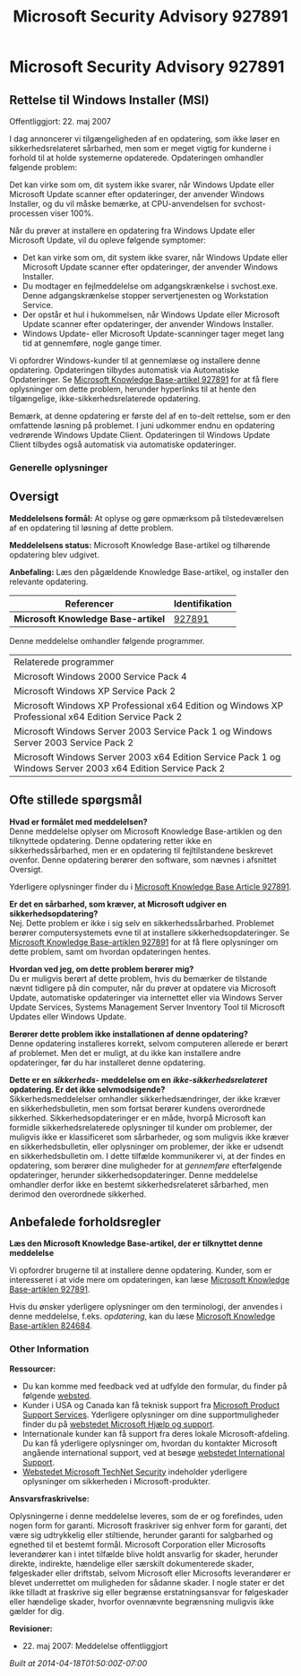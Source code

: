 ﻿---
title: Microsoft Security Advisory 927891
TOCTitle: "927891"
ms:assetid: "927891"
ms:mtpsurl: https://technet.microsoft.com/da-DK/library/927891(v=Security.10)
ms:contentKeyID: 61223873
ms.date: 04/18/2014
mtps_version: v=Security.10
ms.translationtype: HT
---

# Microsoft Security Advisory 927891

## Rettelse til Windows Installer (MSI)

Offentliggjort: 22. maj 2007

  
I dag annoncerer vi tilgængeligheden af en opdatering, som ikke løser en sikkerhedsrelateret sårbarhed, men som er meget vigtig for kunderne i forhold til at holde systemerne opdaterede. Opdateringen omhandler følgende problem:

Det kan virke som om, dit system ikke svarer, når Windows Update eller Microsoft Update scanner efter opdateringer, der anvender Windows Installer, og du vil måske bemærke, at CPU-anvendelsen for svchost-processen viser 100%.

Når du prøver at installere en opdatering fra Windows Update eller Microsoft Update, vil du opleve følgende symptomer:

  - Det kan virke som om, dit system ikke svarer, når Windows Update eller Microsoft Update scanner efter opdateringer, der anvender Windows Installer.
  - Du modtager en fejlmeddelelse om adgangskrænkelse i svchost.exe. Denne adgangskrænkelse stopper servertjenesten og Workstation Service.
  - Der opstår et hul i hukommelsen, når Windows Update eller Microsoft Update scanner efter opdateringer, der anvender Windows Installer.
  - Windows Update- eller Microsoft Update-scanninger tager meget lang tid at gennemføre, nogle gange timer.

Vi opfordrer Windows-kunder til at gennemlæse og installere denne opdatering. Opdateringen tilbydes automatisk via Automatiske Opdateringer. Se [Microsoft Knowledge Base-artikel 927891](http://support.microsoft.com/kb/927891) for at få flere oplysninger om dette problem, herunder hyperlinks til at hente den tilgængelige, ikke-sikkerhedsrelaterede opdatering.

Bemærk, at denne opdatering er første del af en to-delt rettelse, som er den omfattende løsning på problemet. I juni udkommer endnu en opdatering vedrørende Windows Update Client. Opdateringen til Windows Update Client tilbydes også automatisk via automatiske opdateringer.

### Generelle oplysninger

## Oversigt

**Meddelelsens formål:** At oplyse og gøre opmærksom på tilstedeværelsen af en opdatering til løsning af dette problem.

**Meddelelsens status:** Microsoft Knowledge Base-artikel og tilhørende opdatering blev udgivet.

**Anbefaling:** Læs den pågældende Knowledge Base-artikel, og installer den relevante opdatering.

<table>
<thead>
<tr class="header">
<th>Referencer</th>
<th>Identifikation</th>
</tr>
</thead>
<tbody>
<tr class="odd">
<td><strong>Microsoft Knowledge Base-artikel</strong></td>
<td><a href="http://support.microsoft.com/kb/927891">927891</a></td>
</tr>
</tbody>
</table>


Denne meddelelse omhandler følgende programmer.

<table>
<tbody>
<tr class="odd">
<td>Relaterede programmer</td>
</tr>
<tr class="even">
<td>Microsoft Windows 2000 Service Pack 4</td>
</tr>
<tr class="odd">
<td>Microsoft Windows XP Service Pack 2</td>
</tr>
<tr class="even">
<td>Microsoft Windows XP Professional x64 Edition og Windows XP Professional x64 Edition Service Pack 2</td>
</tr>
<tr class="odd">
<td>Microsoft Windows Server 2003 Service Pack 1 og Windows Server 2003 Service Pack 2</td>
</tr>
<tr class="even">
<td>Microsoft Windows Server 2003 x64 Edition Service Pack 1 og Windows Server 2003 x64 Edition Service Pack 2</td>
</tr>
</tbody>
</table>


## Ofte stillede spørgsmål

**Hvad er formålet med meddelelsen?**  
Denne meddelelse oplyser om Microsoft Knowledge Base-artiklen og den tilknyttede opdatering. Denne opdatering retter ikke en sikkerhedssårbarhed, men er en opdatering til fejltilstandene beskrevet ovenfor. Denne opdatering berører den software, som nævnes i afsnittet Oversigt.

Yderligere oplysninger finder du i [Microsoft Knowledge Base Article 927891](http://support.microsoft.com/kb/927891).

**Er det en sårbarhed, som kræver, at Microsoft udgiver en sikkerhedsopdatering?**  
Nej. Dette problem er ikke i sig selv en sikkerhedssårbarhed. Problemet berører computersystemets evne til at installere sikkerhedsopdateringer. Se [Microsoft Knowledge Base-artiklen 927891](http://support.microsoft.com/kb/927891) for at få flere oplysninger om dette problem, samt om hvordan opdateringen hentes.

**Hvordan ved jeg, om dette problem berører mig?**  
Du er muligvis berørt af dette problem, hvis du bemærker de tilstande nævnt tidligere på din computer, når du prøver at opdatere via Microsoft Update, automatiske opdateringer via internettet eller via Windows Server Update Services, Systems Management Server Inventory Tool til Microsoft Updates eller Windows Update.

**Berører dette problem ikke installationen af denne opdatering?**  
Denne opdatering installeres korrekt, selvom computeren allerede er berørt af problemet. Men det er muligt, at du ikke kan installere andre opdateringer, før du har installeret denne opdatering.

**Dette er en** ***sikkerheds-*** **meddelelse om en** ***ikke-sikkerhedsrelateret*** **opdatering. Er det ikke selvmodsigende?**  
Sikkerhedsmeddelelser omhandler sikkerhedsændringer, der ikke kræver en sikkerhedsbulletin, men som fortsat berører kundens overordnede sikkerhed. Sikkerhedsopdateringer er en måde, hvorpå Microsoft kan formidle sikkerhedsrelaterede oplysninger til kunder om problemer, der muligvis ikke er klassificeret som sårbarheder, og som muligvis ikke kræver en sikkerhedsbulletin, eller oplysninger om problemer, der ikke er udsendt en sikkerhedsbulletin om. I dette tilfælde kommunikerer vi, at der findes en opdatering, som berører dine muligheder for at *gennemføre* efterfølgende opdateringer, herunder sikkerhedsopdateringer. Denne meddelelse omhandler derfor ikke en bestemt sikkerhedsrelateret sårbarhed, men derimod den overordnede sikkerhed.

## Anbefalede forholdsregler

**Læs den Microsoft Knowledge Base-artikel, der er tilknyttet denne meddelelse**

Vi opfordrer brugerne til at installere denne opdatering. Kunder, som er interesseret i at vide mere om opdateringen, kan læse [Microsoft Knowledge Base-artiklen 927891](http://support.microsoft.com/kb/927891).

Hvis du ønsker yderligere oplysninger om den terminologi, der anvendes i denne meddelelse, f.eks. *opdatering*, kan du læse [Microsoft Knowledge Base-artiklen 824684](http://support.microsoft.com/kb/824684).

### Other Information

**Ressourcer:**

  - Du kan komme med feedback ved at udfylde den formular, du finder på følgende [websted](https://support.microsoft.com/common/survey.aspx?scid=sw;en;1257&amp;showpage=1&amp;ws=technet&amp;sd=tech).
  - Kunder i USA og Canada kan få teknisk support fra [Microsoft Product Support Services](http://go.microsoft.com/fwlink/?linkid=21131). Yderligere oplysninger om dine supportmuligheder finder du på [webstedet Microsoft Hjælp og support](http://support.microsoft.com/).
  - Internationale kunder kan få support fra deres lokale Microsoft-afdeling. Du kan få yderligere oplysninger om, hvordan du kontakter Microsoft angående international support, ved at besøge [webstedet International Support](http://go.microsoft.com/fwlink/?linkid=21155).
  - [Webstedet Microsoft TechNet Security](http://go.microsoft.com/fwlink/?linkid=21132) indeholder yderligere oplysninger om sikkerheden i Microsoft-produkter.

**Ansvarsfraskrivelse:**

Oplysningerne i denne meddelelse leveres, som de er og forefindes, uden nogen form for garanti. Microsoft fraskriver sig enhver form for garanti, det være sig udtrykkelig eller stiltiende, herunder garanti for salgbarhed og egnethed til et bestemt formål. Microsoft Corporation eller Microsofts leverandører kan i intet tilfælde blive holdt ansvarlig for skader, herunder direkte, indirekte, hændelige eller særskilt dokumenterede skader, følgeskader eller driftstab, selvom Microsoft eller Microsofts leverandører er blevet underrettet om muligheden for sådanne skader. I nogle stater er det ikke tilladt at fraskrive sig eller begrænse erstatningsansvar for følgeskader eller hændelige skader, hvorfor ovennævnte begrænsning muligvis ikke gælder for dig.

**Revisioner:**

  - 22\. maj 2007: Meddelelse offentliggjort

*Built at 2014-04-18T01:50:00Z-07:00*

